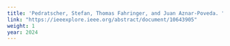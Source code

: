 ```yaml
---
title: 'Pedratscher, Stefan, Thomas Fahringer, and Juan Aznar-Poveda. "Dynamic Workflow Scheduling in the Edge-Cloud Continuum: Optimizing Runtimes Under Budget Constraints." 2024 IEEE 17th International Conference on Cloud Computing (CLOUD). IEEE, 2024.'
link: "https://ieeexplore.ieee.org/abstract/document/10643905"
weight: 1
year: 2024
---
```


